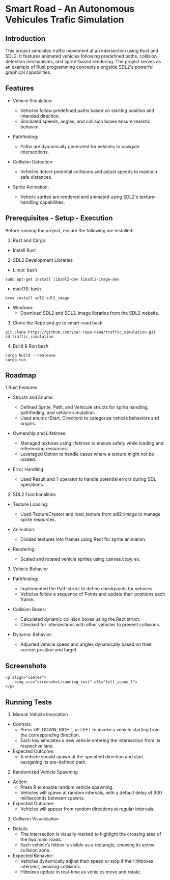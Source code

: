 
# Smart Road - An Autonomous Vehicules Trafic Simulation

## Introduction

This project simulates traffic movement at an intersection using Rust and SDL2. It features animated vehicles following predefined paths, collision detection mechanisms, and sprite-based rendering. The project serves as an example of Rust programming concepts alongside SDL2's powerful graphical capabilities.







## Features

- Vehicle Simulation:
    - Vehicles follow predefined paths based on starting position and intended direction.
    - Simulated speeds, angles, and collision boxes ensure realistic behavior.

- Pathfinding:
    - Paths are dynamically generated for vehicles to navigate intersections.

- Collision Detection:
    - Vehicles detect potential collisions and adjust speeds to maintain safe distances.

- Sprite Animation:
    - Vehicle sprites are rendered and animated using SDL2's texture-handling capabilities.


## Prerequisites - Setup - Execution

Before running the project, ensure the following are installed:

1. Rust and Cargo
- Install Rust

2. SDL2 Development Libraries
- Linux:
bash 
```
sudo apt-get install libsdl2-dev libsdl2-image-dev
```

- macOS:
bash
```
brew install sdl2 sdl2_image
```

- Windows:
    - Download SDL2 and SDL2_image libraries from the SDL2 website.

3. Clone the Repo and go to smart-road
bash
```
git clone https://github.com/your-repo-name/traffic_simulation.git
cd traffic_simulation
```

4. Build & Run 
bash
```
cargo build --realease
cargo run
```

## Roadmap

1.Rust Features

- Structs and Enums:

    - Defined Sprite, Path, and Vehicule structs for sprite handling, pathfinding, and vehicle simulation.
    - Used enums (Start, Direction) to categorize vehicle behaviors and origins.

- Ownership and Lifetimes:
    - Managed textures using lifetimes to ensure safety while loading and referencing resources.
    - Leveraged Option to handle cases where a texture might not be loaded.

- Error Handling:

    - Used Result and ? operator to handle potential errors during SDL operations.
2. SDL2 Functionalities
- Texture Loading:
    - Used TextureCreator and load_texture from sdl2::image to manage sprite resources.

- Animation:
    - Divided textures into frames using Rect for sprite animation.

- Rendering:
    - Scaled and rotated vehicle sprites using canvas.copy_ex.

3. Vehicle Behavior

- Pathfinding:
    - Implemented the Path struct to define checkpoints for vehicles.
    - Vehicles follow a sequence of Points and update their positions each frame.

- Collision Boxes:
    - Calculated dynamic collision boxes using the Rect struct.
    - Checked for intersections with other vehicles to prevent collisions.

- Dynamic Behavior:
    - Adjusted vehicle speed and angles dynamically based on their current position and target.



## Screenshots

    <p align="center">
        <img src="screenshot/running_test" alt="full_scene_1">
    </p>

## Running Tests

1. Manual Vehicle Invocation
- Controls:
    - Press UP, DOWN, RIGHT, or LEFT to invoke a vehicle starting from the corresponding direction.
    - Each key simulates a new vehicle entering the intersection from its respective lane.
- Expected Outcome:
    - A vehicle should spawn at the specified direction and start navigating its pre-defined path.

2. Randomized Vehicle Spawning
- Action:
    - Press R to enable random vehicle spawning.
    - Vehicles will spawn at random intervals, with a default delay of 300 milliseconds between spawns.
- Expected Outcome:
    - Vehicles will appear from random directions at regular intervals.

3. Collision Visualization
- Details:
    - The intersection is visually marked to highlight the crossing area of the two main roads.
    - Each vehicle’s hitbox is visible as a rectangle, showing its active collision zone.
- Expected Behavior:
    - Vehicles dynamically adjust their speed or stop if their hitboxes intersect, avoiding collisions.
    - Hitboxes update in real-time as vehicles move and rotate.
